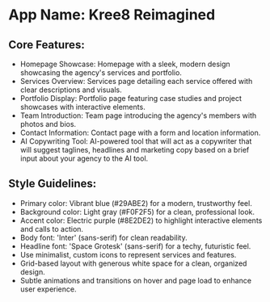 # **App Name**: Kree8 Reimagined

## Core Features:

- Homepage Showcase: Homepage with a sleek, modern design showcasing the agency's services and portfolio.
- Services Overview: Services page detailing each service offered with clear descriptions and visuals.
- Portfolio Display: Portfolio page featuring case studies and project showcases with interactive elements.
- Team Introduction: Team page introducing the agency's members with photos and bios.
- Contact Information: Contact page with a form and location information.
- AI Copywriting Tool: AI-powered tool that will act as a copywriter that will suggest taglines, headlines and marketing copy based on a brief input about your agency to the AI tool.

## Style Guidelines:

- Primary color: Vibrant blue (#29ABE2) for a modern, trustworthy feel.
- Background color: Light gray (#F0F2F5) for a clean, professional look.
- Accent color: Electric purple (#8E2DE2) to highlight interactive elements and calls to action.
- Body font: 'Inter' (sans-serif) for clean readability. 
- Headline font: 'Space Grotesk' (sans-serif) for a techy, futuristic feel.
- Use minimalist, custom icons to represent services and features.
- Grid-based layout with generous white space for a clean, organized design.
- Subtle animations and transitions on hover and page load to enhance user experience.